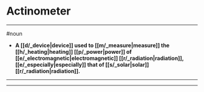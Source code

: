 # Actinometer
---
#noun
- **A [[d/_device|device]] used to [[m/_measure|measure]] the [[h/_heating|heating]] [[p/_power|power]] of [[e/_electromagnetic|electromagnetic]] [[r/_radiation|radiation]], [[e/_especially|especially]] that of [[s/_solar|solar]] [[r/_radiation|radiation]].**
---
---

